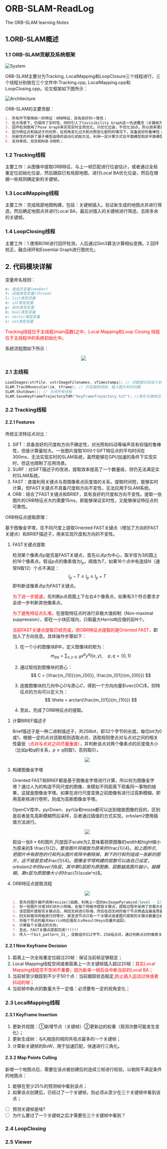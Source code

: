 # ORB-SLAM-ReadLog
The ORB-SLAM learning Notes

## 1.ORB-SLAM概述

### 1.1 ORB-SLAM贡献及系统框架

![System](https://github.com/Oyssster/ORB-SLAM-ReadLog/blob/main/MarkdownPhoto/System.png)

ORB-SLAM主要分为Tracking, LocalMapping和LoopClosure三个线程进行，三个线程分别放在三个文件中:Tracking.cpp, LocalMapping.cpp和LoopClosing.cpp。论文框架如下图所示：

![Architecture](https://github.com/Oyssster/ORB-SLAM-ReadLog/blob/main/MarkdownPhoto/Architecture.png)

ORB-SLAM的主要贡献：

~~~markdown
1. 所有环节使用统一的特征：ORB特征，具有良好的一致性；
2. 在大场景下，仍保持了实时性，同时引入了Covisibility Graph这一先进概念（关键帧为Node，共视点数量为边权）；
3. 回环检测使用了Pose Graph来实现实时全局优化，只优化位姿，不优化3D点，所以效率更高；
4. 因为特征点和描述子的优势，在视角变化过大和光照变化剧烈的情况下，具备良好的鲁棒性；
5. 创新性的开辟了基于模型选择的自动化初始方法，利用一定计算方式在平面模型和非平面模型之间自动选择：计算位姿是使用F矩阵还是H矩阵；
6. 支持单目、双目和RGB-D相机；
~~~

### 1.2 Tracking线程

主要工作：从图像中提取ORB特征，与上一帧匹配进行位姿估计，或者通过全局重定位初始化位姿，然后跟踪已有局部地图，进行Local BA优化位姿，然后在根据一些规则确定新的关键帧。

### 1.3 LocalMapping线程

主要工作：完成局部地图构建，包括：关键帧插入，验证新生成的地图点并进行筛选，然后确定地图点并进行Local BA，最后对插入的关键帧进行筛选，去除多余的关键帧。

### 1.4 LoopClosing线程

主要工作：1.使用BOW进行回环检测，人后通过Sim3算法计算相似变换。2.回环校正，融合闭环和Essential Graph进行图优化。

## 2. 代码模块详解

变量命名规则：

~~~markdown
m: 类成员变量(member)
t: 线程类型变量(thread)
l: list类型变量
n: int类型变量
p: 指针类型变量
b: bool类型变量
v: vector类型变量
s: set类型变量
~~~

<font color =red> Tracking线程位于主线程(main函数)之中，Local Mapping和Loop Closing 线程位于主线程中的系统初始化中。</font>

系统流程图如下所示：

<div align=center>
<img src="https://github.com/Oyssster/ORB-SLAM-ReadLog/blob/main/MarkdownPhoto/Procedure.png" >
</div>

### 2.1 主线程

~~~C++
LoadImages(strFile, vstrImageFilenames, vTimestamps); // 将数据分别读入到两个Vector中
SLAM.TrackMonocular(im, tframe); // 开启跟踪线程，输入图片和时间戳
SLAM.Shutdown(); // 关闭所有线程
SLAM.SaveKeyFrameTrajectoryTUM("KeyFrameTrajectory.txt"); //保存关键帧位姿
~~~

### 2.2 Tracking线程

#### 2.2.1 Features

传统主流特征点对比：

1. SIFT：具备良好的尺度和方向不确定性，对光照和抖动等噪声具有较强的鲁棒性，但是计算量较大。一张图片提取1000个SIFT特征点的平均时间在300ms，无法实现实时的SLAM系统，虽然能够在GPU加速的条件下实现实时，但这也限制了应用场景。
2. SURF：对SIFT描述子的改进，提取效率提高了一个数量级，但仍无法满足实时SLAM系统。
3. FAST：直接利用关键点与周围像素点灰度值的关系，提取时间短，能够实时计算，但FAST关键点不具备尺度和方向不变性，无法应用于SLAM系统。
4. ORB：结合了FAST关键点和BRIEF，具有良好的尺度和方向不变性。提取一张图片的ORB特征点大约需要15ms，即能够保证实时性，又能够保证特征点的可靠性。

ORB特征点提取原理：

基于图像金字塔，在不同尺度上提取Oriented FAST关键点（增加了方向的FAST关键点）和BRIEF描述子，用来实现尺度和方向的不变性。

1. FAST关键点提取

   检测某个像素点$p$是否是FAST关键点，首先以点$p$为中心，取半径为3的圆上的16个像素点。假设$p$点的像素值为$I_p$，阈值为$T$，如果16个点中有连续$N$（通常$N$取12）个点不满足：
   $$
   I_p - T \leq I_p \leq I_p + T \label{pixel_check}
   $$
   即判断该像素点$p$为FAST关键点。

   <font color =red>为了进一步提速</font>，先判断$p$点周围上下左右4个像素点，如果有3个符合要求才会进一步判断其他像素点。

   <font color = red>为了避免特征点扎堆</font>，在提取特征点时进行非极大值抑制（Non-maximal suppression），即在一小块区域内，只取最大Harris响应值的前$N$个。

   <font color = red>当前FAST关键点提取已经完成，但OBR特征点提取的是Oriented FAST，</font>即加入了方向信息。具体操作步骤如下：

   1. 在一个小的图像块$B$中，定义图像块的矩为：
      $$
      m_{pq} = \sum_{x,y \in B} x^py^qI(x,y), \quad p,q = \{0,1\}
      $$

   2. 通过矩找到图像块的质心：
      $$
      C = (\frac{m_{10}}{m_{00}}, \frac{m_{01}}{m_{00}})
      $$

   3. 连接图像块的几何中心$O$与质心$C$，得到一个方向向量$\vec{OC}$，则特征点的方向可以定义为：
      $$
      \theta = arctan(\frac{m_{01}}{m_{10}})
      $$

   4. 至此，完成了ORB特征点的提取。

2. 计算BRIEF描述子

   Brief描述子是一种二进制描述子，共256bit，即32个字节的长度。每位bit为0或1，根据一定的点对选取规则选取点对，选取规则使点对与点对之间的相关性最低<font color = red>（点对与点对之间尽量垂直）</font>，并判断该点对两个像素点的灰度值大小（比如$p$和$q$的关系，$p \geq q$则取1，否则取0）。

   <div align=center>
   <img src="https://github.com/Oyssster/ORB-SLAM-ReadLog/blob/main/MarkdownPhoto/BriefDescriptor.png" >
   </div>

3. 构建图像金字塔

   Oriented FAST和BRIEF都是基于图像金字塔进行计算，所以何为图像金字塔？通过人为的构造不同尺度的图像，来模拟不同距离下观看同一事物的结果，这就是图像金字塔。如果在进行尺度变换之前图像有进行过高斯模糊，即用高斯核进行卷积，则成为高斯图像金字塔。

   OpenCV库中，pyrDown、pyrUp和resize都可以达到缩放图像的目的，区别是前者是先高斯模糊然后采样，后者通过插值的方式实现，orbslam2使用插值方法进行。 

   <div align=center>
   <img src="https://github.com/Oyssster/ORB-SLAM-ReadLog/blob/main/MarkdownPhoto/Pyramid.png" >
   </div>
   
   假设一张$8×6$的图片,尺度因子scale为2,意味着把原图像的width和hight缩小为原来的$ \frac{1}{2}$，整张图片将缩放为原来的$\frac{1}{4}$。如上图所示,把图片中有颜色的行和列从图片矩阵中删除掉，剩下的行和列组成一张新的图片，这不就是变成$\frac{1}{4}$。图像金字塔构建的层数可以由自己设定，orbslam2中的level为8层，其中第0层即为原图像，层数越高图片越小，越模糊，第$n$层为原图像大小的$\frac{1}{scale^n}$。
   
4. ORB特征点提取流程

   <div align=center>
   <img src="https://github.com/Oyssster/ORB-SLAM-ReadLog/blob/main/MarkdownPhoto/KeypointsExtraction.png" >
   </div>

   ~~~markdown
   1. 首先将图片循环调用resize()函数，利用上一层的mvImagePyramind[level - 1]构建下一层的mvImagePyramid[level];
   2. 将一张图片分成30X30大小网格，在每个网格中提取关键点，提取过程中采用了非极大值抑制的方法;
   3. 该层图片提取完关键点后，用四叉树进行存储，然后在四叉树的每个节点筛选出最高质量关键点，并存储到keypoints向量中;（此时的关键点从不包含边缘的坐标变为包含边缘的坐标）
   4. 四叉树是将网格进行四等分，直至该节点只有一个关键点或者图片提取的关键点数量已经满足的要求，则停止树的生长。
   5. 将每个节点的最大Harris响应值存入vResultKeys向量并返回;
   6. 计算每个关键点的方向;
   7. 至此，FAST关键点提取完成!!!!!!
   8. 传入一个bit_pattern_31_，该数组共512字节，256组点对，通过判断点对的像素关系决定0还是1;
   ~~~

#### 2.2.1 New Keyframe Decision

1. 距离上一次全局重定位超过20帧：保证当前帧足够稳定；
2. Local Mapping线程空闲或者距离上一次关键帧插入超过20帧：<font color = red>其实Local Mapping线程空不空闲不重要，因为新来一帧后会中断当前的Local BA；</font>
3. 当前帧至少跟踪到不少于50个点：当前跟踪状态稳定,<font color = red>防止插入运动过快或者抖动的帧；</font>
4. 当前帧中新点的数量大于一定值：必须要有一定的视角变化；

### 2.3 LocalMapping线程

#### 2.3.1 KeyFrame Insertion

1. 更新共视图：①新增节点（关键帧）②更新边的权重（观测次数可能发生变化）；
2. 更新生成树：与$K_i$相连的相同共视点最多的一个关键帧；
3. 计算新关键帧的BoW，用于加速匹配，快速进行三角化。

#### 2.3.2 Map Points Culling

新增一个地图点后，需要在该点被创建后的连续三帧进行校验，以剔除不满足条件的地图点：

1. 能够在至少25%的预测帧中看到该点；
2. 如果该点创建后，已经过了一个关键帧，则必须从至少在三个关键帧中看到该点；

- [ ] 预测关键帧是啥?
- [ ] 为什么要过了一个关键帧之后才需要在三个关键帧中看到？

### 2.4 LoopClosing

### 2.5 Viewer

